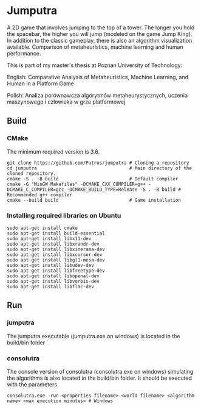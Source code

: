 # Jumputra

A 2D game that involves jumping to the top of a tower.
The longer you hold the spacebar, the higher you will jump (modeled on the game Jump King).
In addition to the classic gameplay, there is also an algorithm visualization available.
Comparison of metaheuristics, machine learning and human performance.

This is part of my master's thesis at Poznan University of Technology:

English: Comparative Analysis of Metaheuristics, Machine Learning, and Human in a Platform Game

Polish: Analiza porównawcza algorytmów metaheurystycznych, uczenia maszynowego i człowieka w grze platformowej

## Build

### CMake
The minimum required version is 3.6. 
```
git clone https://github.com/Putrus/jumputra # Cloning a repository
cd jumputra                                  # Main directory of the cloned repository.
cmake -S . -B build                          # Default compiler
cmake -G "MinGW Makefiles" -DCMAKE_CXX_COMPILER=g++ -DCMAKE_C_COMPILER=gcc -DCMAKE_BUILD_TYPE=Release -S . -B build # Recommended g++ compiler
cmake --build build                          # Game installation
```

### Installing required libraries on Ubuntu
```
sudo apt-get install cmake
sudo apt-get install build-essential
sudo apt-get install libx11-dev
sudo apt-get install libxrandr-dev
sudo apt-get install libxinerama-dev
sudo apt-get install libxcursor-dev
sudo apt-get install libgl1-mesa-dev
sudo apt-get install libudev-dev
sudo apt-get install libfreetype-dev
sudo apt-get install libopenal-dev
sudo apt-get install libvorbis-dev
sudo apt-get install libflac-dev
```

## Run
### jumputra
The jumputra executable (jumputra.exe on windows) is located in the build/bin folder

### consolutra
The console version of consolutra (consolutra.exe on windows) simulating the algorithms is also located in the build/bin folder. It should be executed with the parameters.
```
consolutra.exe -run <properties filename> <world filename> <algorithm name> <max execution minutes> # Windows
```
